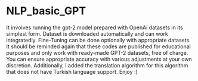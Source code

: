 # NLP_basic_GPT

It involves running the gpt-2 model prepared with OpenAi datasets in its simplest form. Dataset is downloaded automatically and can work integratedly. Fine-Tuning can be done optionally with appropriate datasets. It should be reminded again that these codes are published for educational purposes and only work with ready-made GPT-2 datasets, free of charge. You can ensure appropriate accuracy with various adjustments at your own discretion. Additionally, I added the translation algorithm for this algorithm that does not have Turkish language support. Enjoy :)
